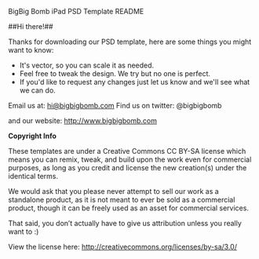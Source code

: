 BigBig Bomb iPad PSD Template README

##Hi there!##

Thanks for downloading our PSD template, here are some things you might want to know:

- It's vector, so you can scale it as needed.
- Feel free to tweak the design. We try but no one is perfect.
- If you'd like to request any changes just let us know and we'll see what we can do.

Email us at: hi@bigbigbomb.com
Find us on twitter: @bigbigbomb

and our website:
http://www.bigbigbomb.com

**Copyright Info**

These templates are under a Creative Commons CC BY-SA license which means you can remix, tweak, and build upon the work even for commercial purposes, as long as you credit and license the new creation(s) under the identical terms.

We would ask that you please never attempt to sell our work as a standalone product, as it is not meant to ever be sold as a commercial product, though it can be freely used as an asset for commercial services.

That said, you don’t actually have to give us attribution unless you really want to :)

View the license here:
http://creativecommons.org/licenses/by-sa/3.0/